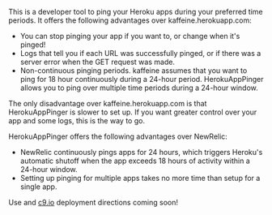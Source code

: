 This is a developer tool to ping your Heroku apps during your preferred time
periods. It offers the following advantages over kaffeine.herokuapp.com:

- You can stop pinging your app if you want to, or change when it's pinged!
- Logs that tell you if each URL was successfully pinged, or if there was a
server error when the GET request was made.
- Non-continuous pinging periods. kaffeine assumes that you want to ping for 18
hour continuously during a 24-hour period. HerokuAppPinger allows you to ping
over multiple time periods during a 24-hour window.

The only disadvantage over kaffeine.herokuapp.com is that HerokuAppPinger is
slower to set up. If you want greater control over your app and some logs, this
is the way to go.

HerokuAppPinger offers the following advantages over NewRelic:
- NewRelic continuously pings apps for 24 hours, which triggers Heroku's
automatic shutoff when the app exceeds 18 hours of activity within a 24-hour
window.
- Setting up pinging for multiple apps takes no more time than setup for a
single app.


Use and [c9.io](c9.io) deployment directions coming soon!
